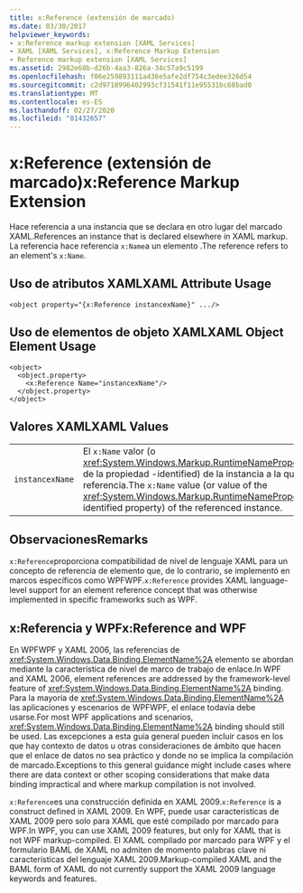 ```yaml
---
title: x:Reference (extensión de marcado)
ms.date: 03/30/2017
helpviewer_keywords:
- x:Reference markup extension [XAML Services]
- XAML [XAML Services], x:Reference Markup Extension
- Reference markup extension [XAML Services]
ms.assetid: 2982e68b-d26b-4aa3-826a-34c57a9c5199
ms.openlocfilehash: f06e259893111a436e5afe2df754c3edee326d54
ms.sourcegitcommit: c2d9718996402993cf31541f11e95531bc68bad0
ms.translationtype: MT
ms.contentlocale: es-ES
ms.lasthandoff: 02/27/2020
ms.locfileid: "81432657"
---
```

# <a name="xreference-markup-extension"></a><span data-ttu-id="fff0f-102">x:Reference (extensión de marcado)</span><span class="sxs-lookup"><span data-stu-id="fff0f-102">x:Reference Markup Extension</span></span>

<span data-ttu-id="fff0f-103">Hace referencia a una instancia que se declara en otro lugar del marcado XAML.</span><span class="sxs-lookup"><span data-stu-id="fff0f-103">References an instance that is declared elsewhere in XAML markup.</span></span> <span data-ttu-id="fff0f-104">La referencia hace referencia `x:Name`a un elemento .</span><span class="sxs-lookup"><span data-stu-id="fff0f-104">The reference refers to an element's `x:Name`.</span></span>

## <a name="xaml-attribute-usage"></a><span data-ttu-id="fff0f-105">Uso de atributos XAML</span><span class="sxs-lookup"><span data-stu-id="fff0f-105">XAML Attribute Usage</span></span>

```xaml
<object property="{x:Reference instancexName}" .../>
```

## <a name="xaml-object-element-usage"></a><span data-ttu-id="fff0f-106">Uso de elementos de objeto XAML</span><span class="sxs-lookup"><span data-stu-id="fff0f-106">XAML Object Element Usage</span></span>

```xaml
<object>
  <object.property>
    <x:Reference Name="instancexName"/>
  </object.property>
</object>
```

## <a name="xaml-values"></a><span data-ttu-id="fff0f-107">Valores XAML</span><span class="sxs-lookup"><span data-stu-id="fff0f-107">XAML Values</span></span>

|||
|-|-|
|`instancexName`|<span data-ttu-id="fff0f-108">El `x:Name` valor (o <xref:System.Windows.Markup.RuntimeNamePropertyAttribute>valor de la propiedad -identified) de la instancia a la que se hace referencia.</span><span class="sxs-lookup"><span data-stu-id="fff0f-108">The `x:Name` value (or value of the <xref:System.Windows.Markup.RuntimeNamePropertyAttribute>-identified property) of the referenced instance.</span></span>|

## <a name="remarks"></a><span data-ttu-id="fff0f-109">Observaciones</span><span class="sxs-lookup"><span data-stu-id="fff0f-109">Remarks</span></span>

<span data-ttu-id="fff0f-110">`x:Reference`proporciona compatibilidad de nivel de lenguaje XAML para un concepto de referencia de elemento que, de lo contrario, se implementó en marcos específicos como WPFWPF.</span><span class="sxs-lookup"><span data-stu-id="fff0f-110">`x:Reference` provides XAML language-level support for an element reference concept that was otherwise implemented in specific frameworks such as WPF.</span></span>

## <a name="xreference-and-wpf"></a><span data-ttu-id="fff0f-111">x:Referencia y WPF</span><span class="sxs-lookup"><span data-stu-id="fff0f-111">x:Reference and WPF</span></span>

<span data-ttu-id="fff0f-112">En WPFWPF y XAML 2006, las referencias de <xref:System.Windows.Data.Binding.ElementName%2A> elemento se abordan mediante la característica de nivel de marco de trabajo de enlace.</span><span class="sxs-lookup"><span data-stu-id="fff0f-112">In WPF and XAML 2006, element references are addressed by the framework-level feature of <xref:System.Windows.Data.Binding.ElementName%2A> binding.</span></span> <span data-ttu-id="fff0f-113">Para la mayoría de <xref:System.Windows.Data.Binding.ElementName%2A> las aplicaciones y escenarios de WPFWPF, el enlace todavía debe usarse.</span><span class="sxs-lookup"><span data-stu-id="fff0f-113">For most WPF applications and scenarios, <xref:System.Windows.Data.Binding.ElementName%2A> binding should still be used.</span></span> <span data-ttu-id="fff0f-114">Las excepciones a esta guía general pueden incluir casos en los que hay contexto de datos u otras consideraciones de ámbito que hacen que el enlace de datos no sea práctico y donde no se implica la compilación de marcado.</span><span class="sxs-lookup"><span data-stu-id="fff0f-114">Exceptions to this general guidance might include cases where there are data context or other scoping considerations that make data binding impractical and where markup compilation is not involved.</span></span>

<span data-ttu-id="fff0f-115">`x:Reference`es una construcción definida en XAML 2009.</span><span class="sxs-lookup"><span data-stu-id="fff0f-115">`x:Reference` is a construct defined in XAML 2009.</span></span> <span data-ttu-id="fff0f-116">En WPF, puede usar características de XAML 2009 pero solo para XAML que esté compilado por marcado para WPF.</span><span class="sxs-lookup"><span data-stu-id="fff0f-116">In WPF, you can use XAML 2009 features, but only for XAML that is not WPF markup-compiled.</span></span> <span data-ttu-id="fff0f-117">El XAML compilado por marcado para WPF y el formulario BAML de XAML no admiten de momento palabras clave ni características del lenguaje XAML 2009.</span><span class="sxs-lookup"><span data-stu-id="fff0f-117">Markup-compiled XAML and the BAML form of XAML do not currently support the XAML 2009 language keywords and features.</span></span>
